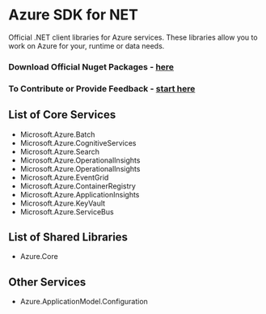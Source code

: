 # Azure SDK for NET

Official .NET client libraries for Azure services.
These libraries allow you to work on Azure for your, runtime or data needs.

### Download Official Nuget Packages - [here](~/articles/packages.md)

### To Contribute or Provide Feedback - [start here](~/articles/CONTRIBUTING.md)

## List of Core Services

- Microsoft.Azure.Batch
- Microsoft.Azure.CognitiveServices
- Microsoft.Azure.Search
- Microsoft.Azure.OperationalInsights
- Microsoft.Azure.OperationalInsights
- Microsoft.Azure.EventGrid
- Microsoft.Azure.ContainerRegistry
- Microsoft.Azure.ApplicationInsights
- Microsoft.Azure.KeyVault
- Microsoft.Azure.ServiceBus

## List of Shared Libraries

- Azure.Core

## Other Services

- Azure.ApplicationModel.Configuration
